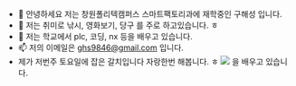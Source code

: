 - 👋 안녕하세요 저는 창원폴리텍캠퍼스 스마트팩토리과에 재학중인 구해성 입니다.
- 👀 저는 취미로 낚시, 영화보기, 당구 를 주로 하고있습니다. ㅎ
- 🌱 저는 학교에서 plc, 코딩, nx 등을 배우고 있습니다.
- 📫 저의 이메일은 ghs9846@gmail.com 입니다.
- 제가 저번주 토요일에 잡은 갈치입니다 자랑한번 해봅니다. ㅎ
<img src="https://img.shields.io/badge/Python-3776AB?style=for-the-badge&logo=Python&logoColor=white"> 을 배우고 있습니다.
